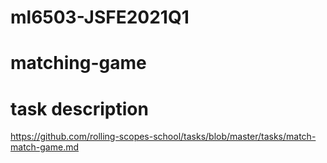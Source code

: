 # ml6503-JSFE2021Q1

# matching-game

# task description

https://github.com/rolling-scopes-school/tasks/blob/master/tasks/match-match-game.md
